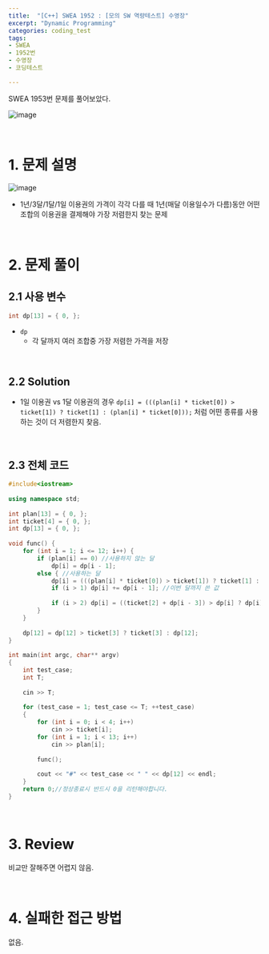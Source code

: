 ```yaml
---
title:  "[C++] SWEA 1952 : [모의 SW 역량테스트] 수영장"
excerpt: "Dynamic Programming"
categories: coding_test
tags: 
- SWEA
- 1952번
- 수영장
- 코딩테스트

---
```


SWEA 1953번 문제를 풀어보았다.

![image](https://user-images.githubusercontent.com/37764581/106351891-6df8ec80-6322-11eb-8bf7-7c700205d7c5.png)



<br>

# 1. 문제 설명

![image](https://user-images.githubusercontent.com/37764581/106351902-823ce980-6322-11eb-894e-0ff26e165588.png)

+ 1년/3달/1달/1일 이용권의 가격이 각각 다를 때 1년(매달 이용일수가 다름)동안 어떤 조합의 이용권을 결제해야 가장 저렴한지 찾는 문제

<br>

# 2. 문제 풀이

## 2.1 사용 변수

```cpp
int dp[13] = { 0, };
```

+ `dp`
  + 각 달까지 여러 조합중 가장 저렴한 가격을 저장

<br>

## 2.2 Solution

+ 1일 이용권 vs 1달 이용권의 경우 `dp[i] = (((plan[i] * ticket[0]) > ticket[1]) ? ticket[1] : (plan[i] * ticket[0]));` 처럼 어떤 종류를 사용하는 것이 더 저렴한지 찾음.



<br>

## 2.3 전체 코드

```cpp
#include<iostream>
 
using namespace std;
 
int plan[13] = { 0, };
int ticket[4] = { 0, };
int dp[13] = { 0, };
 
void func() {
    for (int i = 1; i <= 12; i++) {
        if (plan[i] == 0) //사용하지 않는 달
            dp[i] = dp[i - 1];
        else { //사용하는 달
            dp[i] = (((plan[i] * ticket[0]) > ticket[1]) ? ticket[1] : (plan[i] * ticket[0])); //이번 달 : 1일 이용권 or 1달 이용권 
            if (i > 1) dp[i] += dp[i - 1]; //이번 달까지 쓴 값
 
            if (i > 2) dp[i] = ((ticket[2] + dp[i - 3]) > dp[i] ? dp[i] : (ticket[2] + dp[i - 3])); //최근 3달 : 3달 이용권 or 하나하나
        }
    }
 
    dp[12] = dp[12] > ticket[3] ? ticket[3] : dp[12];
}
 
int main(int argc, char** argv)
{
    int test_case;
    int T;
 
    cin >> T;
 
    for (test_case = 1; test_case <= T; ++test_case)
    {
        for (int i = 0; i < 4; i++)
            cin >> ticket[i];
        for (int i = 1; i < 13; i++)
            cin >> plan[i];
 
        func();
 
        cout << "#" << test_case << " " << dp[12] << endl;
    }
    return 0;//정상종료시 반드시 0을 리턴해야합니다.
}
```
<br>

# 3. Review

비교만 잘해주면 어렵지 않음.

<br>

# 4. 실패한 접근 방법

없음.

